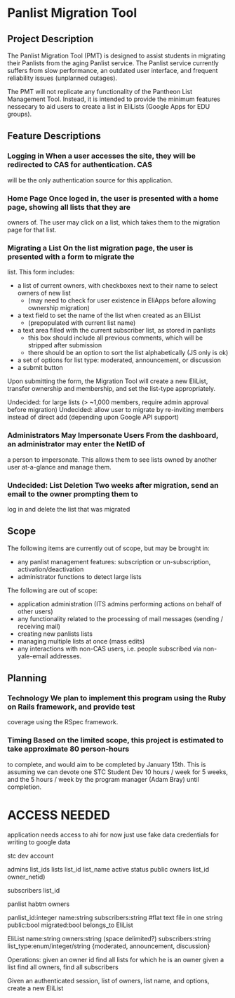 # Panlist Migration Tool

## Project Description

The Panlist Migration Tool (PMT) is designed to assist students in migrating their Panlists from the
aging Panlist service. The Panlist service currently suffers from slow performance, an outdated user
interface, and frequent reliability issues (unplanned outages).

The PMT will not replicate any functionality of the Pantheon List Management Tool. Instead, it is
intended to provide the minimum features nessecary to aid users to create a list in EliLists (Google
Apps for EDU groups). 

## Feature Descriptions

### Logging in When a user accesses the site, they will be redirected to CAS for authentication. CAS
will be the only authentication source for this application.

### Home Page Once loged in, the user is presented with a home page, showing all lists that they are
owners of. The user may click on a list, which takes them to the migration page for that list.

### Migrating a List On the list migration page, the user is presented with a form to migrate the
list. This form includes:

* a list of current owners, with checkboxes next to their name to select owners of new list
  * (may need to check for user existence in EliApps before allowing ownership migration)
* a text field to set the name of the list when created as an EliList
  * (prepopulated with current list name)
* a text area filled with the current subscriber list, as stored in panlists
  * this box should include all previous comments, which will be stripped after submission
  * there should be an option to sort the list alphabetically (JS only is ok)
* a set of options for list type: moderated, announcement, or discussion
* a submit button

Upon submitting the form, the Migration Tool will create a new EliList, transfer ownership and
membership, and set the list-type appropriately.

Undecided: for large lists (> ~1,000 members, require admin approval before migration)
Undecided: allow user to migrate by re-inviting members instead of direct add (depending upon Google API
support)

### Administrators May Impersonate Users From the dashboard, an administrator may enter the NetID of
a person to impersonate. This allows them to see lists owned by another user at-a-glance and manage
them.

### Undecided: List Deletion Two weeks after migration, send an email to the owner prompting them to
log in and delete the list that was migrated

## Scope

The following items are currently out of scope, but may be brought in:
* any panlist management features: subscription or un-subscription, activation/deactivation
* administrator functions to detect large lists

The following are out of scope:
* application administration (ITS admins performing actions on behalf of other users)
* any functionality related to the processing of mail messages (sending / receiving mail)
* creating new panlists lists
* managing multiple lists at once (mass edits)
* any interactions with non-CAS users, i.e. people subscribed via non-yale-email addresses.

## Planning

### Technology We plan to implement this program using the Ruby on Rails framework, and provide test
coverage using the RSpec framework.

### Timing Based on the limited scope, this project is estimated to take approximate 80 person-hours
to complete, and would aim to be completed by January 15th. This is assuming we can devote one STC
Student Dev 10 hours / week for 5 weeks, and the 5 hours / week by the program manager (Adam Bray)
until completion.



# ACCESS NEEDED
  application needs access to ahi
    for now just use fake data
  credentials for writing to google data

  stc dev account


  admins
  list_ids
  lists
    list_id
    list_name
    active
    status
    public
  owners
    list_id
    owner_netid)

  subscribers
    list_id


panlist
  habtm owners

  panlist_id:integer
  name:string
  subscribers:string #flat text file in one string
  public:bool
  migrated:bool
  belongs_to EliList

EliList
  name:string
  owners:string (space delimited?)
  subscribers:string
  list_type:enum/integer/string {moderated, announcement, discussion}









Operations:
  given an owner id
      find all lists for which he is an owner
  given a list
      find all owners, find all subscribers

  Given an authenticated session, list of owners, list name, and options, 
      create a new EliList
    








